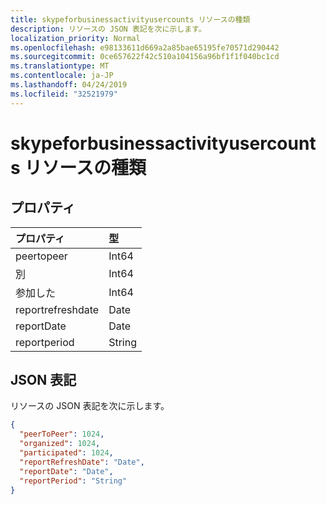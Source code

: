 ```yaml
---
title: skypeforbusinessactivityusercounts リソースの種類
description: リソースの JSON 表記を次に示します。
localization_priority: Normal
ms.openlocfilehash: e98133611d669a2a85bae65195fe70571d290442
ms.sourcegitcommit: 0ce657622f42c510a104156a96bf1f1f040bc1cd
ms.translationtype: MT
ms.contentlocale: ja-JP
ms.lasthandoff: 04/24/2019
ms.locfileid: "32521979"
---
```

# <a name="skypeforbusinessactivityusercounts-resource-type"></a>skypeforbusinessactivityusercounts リソースの種類

## <a name="properties"></a>プロパティ

| プロパティ          | 型   |
| :---------------- | :----- |
| peertopeer        | Int64  |
| 別         | Int64  |
| 参加した      | Int64  |
| reportrefreshdate | Date   |
| reportDate        | Date   |
| reportperiod      | String |

## <a name="json-representation"></a>JSON 表記

リソースの JSON 表記を次に示します。

<!-- {
  "blockType": "resource",
  "@odata.type": "microsoft.graph.skypeForBusinessActivityUserCounts"
} -->

```json
{
  "peerToPeer": 1024, 
  "organized": 1024, 
  "participated": 1024, 
  "reportRefreshDate": "Date", 
  "reportDate": "Date", 
  "reportPeriod": "String"
}
```
